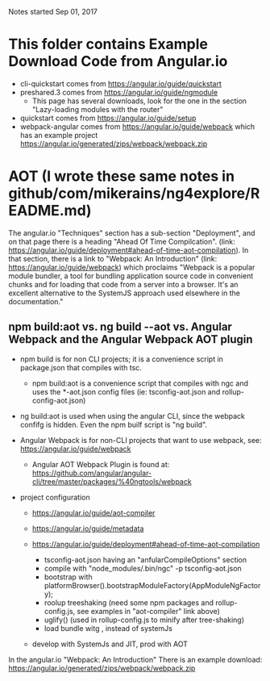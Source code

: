 Notes started Sep 01, 2017

# This folder contains Example Download Code from Angular.io
*  cli-quickstart comes from https://angular.io/guide/quickstart
*  preshared.3 comes from https://angular.io/guide/ngmodule
   * This page has several downloads, look for the one in the section "Lazy-loading modules with the router"
*  quickstart comes from https://angular.io/guide/setup
* webpack-angular comes from https://angular.io/guide/webpack which has an example project https://angular.io/generated/zips/webpack/webpack.zip


# AOT (I wrote these same notes in github/com/mikerains/ng4explore/README.md)
The angular.io "Techniques" section has a sub-section "Deployment", and on that page there is a heading "Ahead Of Time Compilcation".  (link: https://angular.io/guide/deployment#ahead-of-time-aot-compilation).  In that section, there is a link to "Webpack: An Introduction" (link: https://angular.io/guide/webpack) which proclaims "Webpack is a popular module bundler, a tool for bundling application source code in convenient chunks and for loading that code from a server into a browser.  It's an excellent alternative to the SystemJS approach used elsewhere in the documentation."

##  npm build:aot vs. ng build --aot vs. Angular Webpack and the Angular Webpack AOT plugin
* npm build is for non CLI projects; it is a convenience script in package.json that compiles with tsc.
   * npm build:aot is a convenience script that compiles with ngc and uses the *-aot.json config files (ie: tsconfig-aot.json and rollup-config-aot.json)
* ng build:aot is used when using the angular CLI, since the webpack confifg is hidden.  Even the npm builf script is "ng build".
* Angular Webpack is for non-CLI projects that want to use webpack, see: https://angular.io/guide/webpack
   * Angular AOT Webpack Plugin is found at: https://github.com/angular/angular-cli/tree/master/packages/%40ngtools/webpack


*  project configuration
   * https://angular.io/guide/aot-compiler
   * https://angular.io/guide/metadata
   * https://angular.io/guide/deployment#ahead-of-time-aot-compilation
      * tsconfig-aot.json having an "anfularCompileOptions" section
      * compile with "node_modules/.bin/ngc" -p tsconfig-aot.json
      * bootstrap with platformBrowser().bootstrapModuleFactory(AppModuleNgFactory);
      * roolup treeshaking (need some npm packages and rollup-config.js, see examples in "aot-compiler" link above)
      * uglify() (used in rollup-config.js to minify after tree-shaking)
      * load bundle witg <script src="build.js"></script> , instead of systemJs

   * develop with SystemJs and JIT, prod with AOT

In the angular.io "Webpack: An Introduction" There is an example download:  https://angular.io/generated/zips/webpack/webpack.zip




